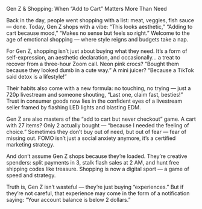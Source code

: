 
Gen Z & Shopping: When “Add to Cart” Matters More Than Need

Back in the day, people went shopping with a list: meat, veggies, fish sauce — done. Today, Gen Z shops with a vibe: “This looks aesthetic,” “Adding to cart because mood,” “Makes no sense but feels so right.” Welcome to the age of emotional shopping — where style reigns and budgets take a nap.

For Gen Z, shopping isn’t just about buying what they need. It’s a form of self-expression, an aesthetic declaration, and occasionally… a treat to recover from a three-hour Zoom call. Neon pink crocs? “Bought them because they looked dumb in a cute way.” A mini juicer? “Because a TikTok said detox is a lifestyle!”

Their habits also come with a new formula: no touching, no trying — just a 720p livestream and someone shouting, “Last one, claim fast, besties!” Trust in consumer goods now lies in the confident eyes of a livestream seller framed by flashing LED lights and blasting EDM.

Gen Z are also masters of the “add to cart but never checkout” game. A cart with 27 items? Only 2 actually bought — “because I needed the feeling of choice.” Sometimes they don’t buy out of need, but out of fear — fear of missing out. FOMO isn’t just a social anxiety anymore, it’s a certified marketing strategy.

And don’t assume Gen Z shops because they’re loaded. They’re creative spenders: split payments in 3, stalk flash sales at 2 AM, and hunt free shipping codes like treasure. Shopping is now a digital sport — a game of speed and strategy.

Truth is, Gen Z isn’t wasteful — they’re just buying “experiences.”
But if they’re not careful, that experience may come in the form of a notification saying:
“Your account balance is below 2 dollars.”

